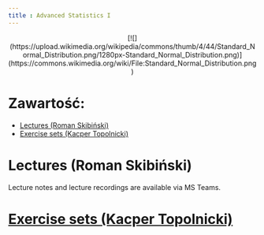 ```yaml
---
title : Advanced Statistics I
---
```


<center>
[![](https://upload.wikimedia.org/wikipedia/commons/thumb/4/44/Standard_Normal_Distribution.png/1280px-Standard_Normal_Distribution.png)](https://commons.wikimedia.org/wiki/File:Standard_Normal_Distribution.png)
</center>



# Zawartość:

* [Lectures (Roman Skibiński)](#lectures-roman-skibiński)
* [Exercise sets (Kacper Topolnicki)](./00000000pl.html)



# Lectures (Roman Skibiński)

Lecture notes and lecture recordings are available 
via MS Teams.


# [Exercise sets (Kacper Topolnicki)](./00000000pl.html)


